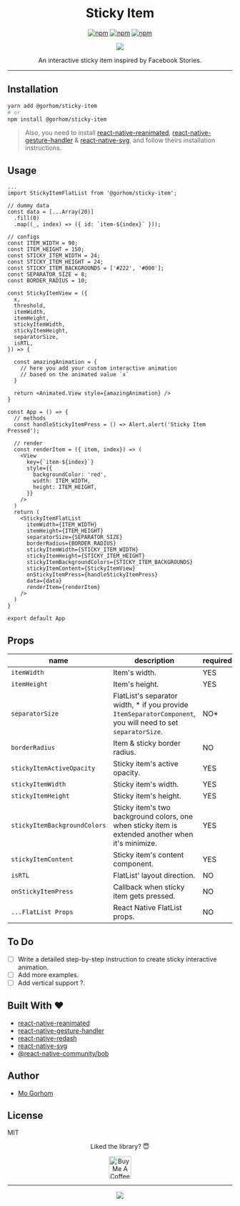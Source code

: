 <div align="center">
<h1>Sticky Item</h1>

[![npm](https://badgen.net/npm/v/@gorhom/sticky-item)](https://www.npmjs.com/package/@gorhom/sticky-item) [![npm](https://badgen.net/npm/license/@gorhom/sticky-item)](https://www.npmjs.com/package/@gorhom/sticky-item) [![npm](https://badgen.net/npm/types/@gorhom/sticky-item)](https://www.npmjs.com/package/@gorhom/sticky-item)

<img src="./preview.gif">

An interactive sticky item inspired by Facebook Stories.

</div>

---

## Installation

```sh
yarn add @gorhom/sticky-item
# or
npm install @gorhom/sticky-item
```

> Also, you need to install [react-native-reanimated](https://github.com/software-mansion/react-native-reanimated), [react-native-gesture-handler](https://github.com/software-mansion/react-native-gesture-handler) & [react-native-svg](https://github.com/react-native-community/react-native-svg), and follow theirs installation instructions.

## Usage

```tsx
...
import StickyItemFlatList from '@gorhom/sticky-item';

// dummy data
const data = [...Array(20)]
  .fill(0)
  .map((_, index) => ({ id: `item-${index}` }));

// configs
const ITEM_WIDTH = 90;
const ITEM_HEIGHT = 150;
const STICKY_ITEM_WIDTH = 24;
const STICKY_ITEM_HEIGHT = 24;
const STICKY_ITEM_BACKGROUNDS = ['#222', '#000'];
const SEPARATOR_SIZE = 8;
const BORDER_RADIUS = 10;

const StickyItemView = ({
  x,
  threshold,
  itemWidth,
  itemHeight,
  stickyItemWidth,
  stickyItemHeight,
  separatorSize,
  isRTL,
}) => {

  const amazingAnimation = {
    // here you add your custom interactive animation
    // based on the animated value `x`
  }

  return <Animated.View style={amazingAnimation} />
}

const App = () => {
  // methods
  const handleStickyItemPress = () => Alert.alert('Sticky Item Pressed');

  // render
  const renderItem = ({ item, index}) => (
    <View
      key={`item-${index}`}
      style={{
        backgroundColor: 'red',
        width: ITEM_WIDTH,
        height: ITEM_HEIGHT,
      }}
    />
  )
  return (
    <StickyItemFlatList
      itemWidth={ITEM_WIDTH}
      itemHeight={ITEM_HEIGHT}
      separatorSize={SEPARATOR_SIZE}
      borderRadius={BORDER_RADIUS}
      stickyItemWidth={STICKY_ITEM_WIDTH}
      stickyItemHeight={STICKY_ITEM_HEIGHT}
      stickyItemBackgroundColors={STICKY_ITEM_BACKGROUNDS}
      stickyItemContent={StickyItemView}
      onStickyItemPress={handleStickyItemPress}
      data={data}
      renderItem={renderItem}
    />
  )
}

export default App
```

## Props

| name                         | description                                                                                                   | required | type                                                | default |
| ---------------------------- | ------------------------------------------------------------------------------------------------------------- | -------- | --------------------------------------------------- | ------- |
| `itemWidth`                  | Item's width.                                                                                                 | YES      | number                                              |         |
| `itemHeight`                 | Item's height.                                                                                                | YES      | number                                              |         |
| `separatorSize`              | FlatList's separator width, \* if you provide `ItemSeparatorComponent`, you will need to set `separatorSize`. | NO\*     | number                                              | 10      |
| `borderRadius`               | Item & sticky border radius.                                                                                  | NO       | number                                              | 15      |
| `stickyItemActiveOpacity`    | Sticky item's active opacity.                                                                                 | YES      | number                                              | 0.25    |
| `stickyItemWidth`            | Sticky item's width.                                                                                          | YES      | number                                              |         |
| `stickyItemHeight`           | Sticky item's height.                                                                                         | YES      | number                                              |         |
| `stickyItemBackgroundColors` | Sticky item's two background colors, one when sticky item is extended another when it's minimize.             | YES      | string[]                                            |         |
| `stickyItemContent`          | Sticky item's content component.                                                                              | YES      | [`ReactNode`](./src/types.ts#L30)                   |         |
| `isRTL`                      | FlatList' layout direction.                                                                                   | NO       | boolean                                             | false   |
| `onStickyItemPress`          | Callback when sticky item gets pressed.                                                                       | NO       | function                                            |         |
| `...FlatList Props`          | React Native FlatList props.                                                                                  | NO       | [`FlatList`](https://reactnative.dev/docs/flatlist) |         |

## To Do

- [ ] Write a detailed step-by-step instruction to create sticky interactive animation.
- [ ] Add more examples.
- [ ] Add vertical support ?.

<h2 id="built-with">Built With ❤️</h2>

- [react-native-reanimated](https://github.com/software-mansion/react-native-reanimated)
- [react-native-gesture-handler](https://github.com/software-mansion/react-native-gesture-handler)
- [react-native-redash](https://github.com/wcandillon/react-native-redash)
- [react-native-svg](https://github.com/react-native-community/react-native-svg)
- [@react-native-community/bob](https://github.com/react-native-community/bob)

## Author

- [Mo Gorhom](https://twitter.com/gorhom)

## License

MIT

<div align="center">

Liked the library? 😇

<a href="https://www.buymeacoffee.com/gorhom" target="_blank"><img src="https://cdn.buymeacoffee.com/buttons/default-red.png" alt="Buy Me A Coffee" height="50" ></a>

</div>

---

<p align="center">
<a href="https://twitter.com/gorhom"><img src="./logo.png"></a>
</p>
